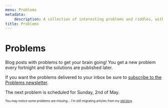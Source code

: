 ```yaml
---
menu: Problems
metadata:
    description: A collection of interesting problems and riddles, with a new problem being published every fortnight.
title: Problems
---
```


# Problems

Blog posts with problems to get your brain going! You get a new problem every fortnight and the solutions are published later.

If you want the problems delivered to your inbox be sure to [subscribe to the Problems newsletter](https://mathspp.com/subscribe).

The next problem is scheduled for Sunday, 2nd of May.

<sub><sup>You may notice some problems are missing... I'm still migrating articles from my [old blog](http://mathspp.blogspot.com).</sup></sub>

